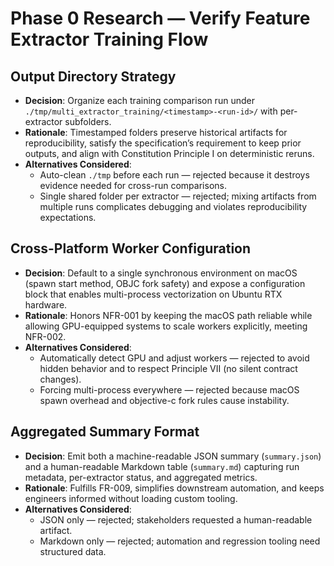 # Phase 0 Research — Verify Feature Extractor Training Flow

## Output Directory Strategy
- **Decision**: Organize each training comparison run under `./tmp/multi_extractor_training/<timestamp>-<run-id>/` with per-extractor subfolders.
- **Rationale**: Timestamped folders preserve historical artifacts for reproducibility, satisfy the specification’s requirement to keep prior outputs, and align with Constitution Principle I on deterministic reruns.
- **Alternatives Considered**:
  - Auto-clean `./tmp` before each run — rejected because it destroys evidence needed for cross-run comparisons.
  - Single shared folder per extractor — rejected; mixing artifacts from multiple runs complicates debugging and violates reproducibility expectations.

## Cross-Platform Worker Configuration
- **Decision**: Default to a single synchronous environment on macOS (spawn start method, OBJC fork safety) and expose a configuration block that enables multi-process vectorization on Ubuntu RTX hardware.
- **Rationale**: Honors NFR-001 by keeping the macOS path reliable while allowing GPU-equipped systems to scale workers explicitly, meeting NFR-002.
- **Alternatives Considered**:
  - Automatically detect GPU and adjust workers — rejected to avoid hidden behavior and to respect Principle VII (no silent contract changes).
  - Forcing multi-process everywhere — rejected because macOS spawn overhead and objective-c fork rules cause instability.

## Aggregated Summary Format
- **Decision**: Emit both a machine-readable JSON summary (`summary.json`) and a human-readable Markdown table (`summary.md`) capturing run metadata, per-extractor status, and aggregated metrics.
- **Rationale**: Fulfills FR-009, simplifies downstream automation, and keeps engineers informed without loading custom tooling.
- **Alternatives Considered**:
  - JSON only — rejected; stakeholders requested a human-readable artifact.
  - Markdown only — rejected; automation and regression tooling need structured data.
